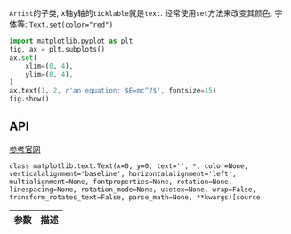 
`Artist`的子类, x轴y轴的`ticklable`就是`text`.
经常使用`set`方法来改变其颜色, 字体等:
`Text.set(color="red")`

```python
import matplotlib.pyplot as plt
fig, ax = plt.subplots()
ax.set(
    xlim=(0, 4),
    ylim=(0, 4),
)
ax.text(1, 2, r'an equation: $E=mc^2$', fontsize=15)
fig.show()
```


## API
[参考官网](https://matplotlib.org/stable/api/text_api.html#matplotlib.text.Text)
```
class matplotlib.text.Text(x=0, y=0, text='', *, color=None, verticalalignment='baseline', horizontalalignment='left', multialignment=None, fontproperties=None, rotation=None, linespacing=None, rotation_mode=None, usetex=None, wrap=False, transform_rotates_text=False, parse_math=None, **kwargs)[source
```

参数|描述
--|--

